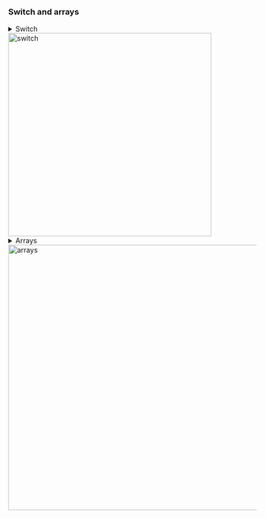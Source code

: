 ### **Switch and arrays**

<details>
<summary>Switch</summary>

1. Switch multi case
   > You can add more than one cases using comma

```swift
let numberOfItems = 3
switch numberOfItems{
    case 0:
        print("Sorry you dont have any items on cart")
    case 1,2:
        print("You have less than 2 item on cart")
    case 3:
        Print("You Have 3 items on cart")
    default:
        Print("You have more than 4 items on cart")
}

```

2. Switch range matching
   > if you need to provide range then uses 3 dots
   > if you need to add greater than or less than then 2 dots

```swift
let marks = 65
switch marks{
    case 81...100:
        print("Excellent")
    case 60...80:
        print("Good")
    case 41...60:
        Print("Pass")
    case 0..<41:
        Print("Fail")
    default:
        Print("Not defined")
}

```

3. switch fallthrough and break statements

   > `fallthorugh`: it will go to next case

   > `break`: will exit after that case gets executed

```swift
let errors = 20
switch errors{
    case 0...20:
        print("you have less than 20% errors")
        fallthrough
    case 15...50:
        print("You have 40% of errors ")
    case 60...80:
        print("You have more than 60% error")
        break
    default:
        Print("error not defined")
}
```

</details>
<img width="412" alt="switch" src="https://github.com/GirishCodeAlchemy/alchemy-2024-SWIFT/assets/143807663/8205b85a-8deb-4727-8621-3229e1d1bcae">


<details>
<summary>Arrays</summary>

1.

```swift
var grades = ["Excellent",  "good", "pass", "fail"]
```

> define the array type `var grades:[Sting]`
> If you try to add integers then it will error out `grade=[2,4,"good",6]`

> Arrays should have same data type

2.  Last index of the item

```swift
// Last index of the item
print(grades[grades.count - 1])
```

3. Fetch range of items
   > use 3 dots to fetch which act as slices

```swift
// Fetch range of items
print(grades[1...3])
print(grades[1...grades.count - 2])
```

4. Array to store differnet types
   > to know the type of array use type(of: T)

```swift
// Array to store differnet types
var multigrade: [Any] = [2,4,"good",6]
print(multigrade)
print(type(of:grades), type(of: multigrade))
```

5. Merging two arrays
   > use `+` to merge the two arrays

```swift
// Merge two arrays
var finalarray = multigrade + [3, "excellet", 4]
print(finalarray)
```

6. Append in the array

```swift
// append the data
grades.append("Not defined")
```

7. Inset an item
   > use insert function with `at` parameter position to where the item need to be inserted

```swift
// insert at particular position
multigrade.insert("Excellent", at: 0)
print(multigrade)
```

8. Delete an item

```swift
// remove an item from array
multigrade.remove(at: 1)
```

9. Insert over range

```swift
// Insert over range
multigrade[1...multigrade.count-1] = ["good", "pass", "fail"]
print(multigrade)
```

10. Mutable and immutable

    > use `let` --> to achive immutable\
    > use `var` --> to achieve Mutable

```swift
let weekends = ["Saturday", "Sunday"]
weekends.append("Monday") // error: cannot use mutating member on immutable value: 'weekends' is a 'let' constant
weekends[0] = "Monday" // error: cannot assign through subscript: 'weekends' is a 'let' constant
```

</details>
<img width="538" alt="arrays" src="https://github.com/GirishCodeAlchemy/alchemy-2024-SWIFT/assets/143807663/d18c55ca-b10b-4a0b-a541-3e3e392d5283">
